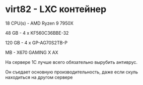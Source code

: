 # virt82 - LXC контейнер

18 CPU(s) - AMD Ryzen 9 7950X

48 GB - 4 x KF560C36BBE-32

120 GB - 4 x GP-AG70S2TB-P

MB - X670 GAMING X AX

На сервере 1С лучше всего обязательно вырубить антиврус.

Он съедает основную производительность, даже если скуль находиться на другом сервере

